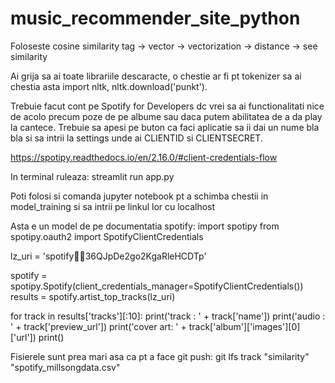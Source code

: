 # music_recommender_site_python

Foloseste cosine similarity
tag -> vector -> vectorization -> distance -> see similarity

Ai grija sa ai toate librariile descaracte, o chestie ar fi pt tokenizer sa ai chestia asta import nltk, nltk.download('punkt').

Trebuie facut cont pe Spotify for Developers dc vrei sa ai functionalitati nice de acolo precum poze de pe albume sau daca putem abilitatea de a da play la cantece. Trebuie sa apesi pe buton ca faci aplicatie sa ii dai un nume bla bla si sa intrii la settings unde ai CLIENTID si CLIENTSECRET.

https://spotipy.readthedocs.io/en/2.16.0/#client-credentials-flow

In terminal ruleaza: streamlit run app.py

Poti folosi si comanda jupyter notebook pt a schimba chestii in model_training si sa intrii pe linkul lor cu localhost

Asta e un model de pe documentatia spotify:
import spotipy
from spotipy.oauth2 import SpotifyClientCredentials

lz_uri = 'spotify:artist:36QJpDe2go2KgaRleHCDTp'

spotify = spotipy.Spotify(client_credentials_manager=SpotifyClientCredentials())
results = spotify.artist_top_tracks(lz_uri)

for track in results['tracks'][:10]:
    print('track    : ' + track['name'])
    print('audio    : ' + track['preview_url'])
    print('cover art: ' + track['album']['images'][0]['url'])
    print()

Fisierele sunt prea mari asa ca pt a face git push:
git lfs track "similarity" "spotify_millsongdata.csv"